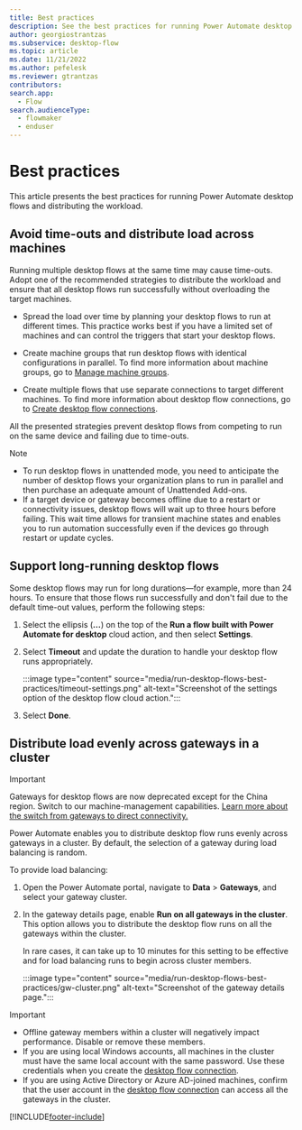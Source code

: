 ```yaml
---
title: Best practices
description: See the best practices for running Power Automate desktop flows.
author: georgiostrantzas
ms.subservice: desktop-flow
ms.topic: article
ms.date: 11/21/2022
ms.author: pefelesk
ms.reviewer: gtrantzas
contributors:
search.app: 
  - Flow 
search.audienceType: 
  - flowmaker
  - enduser
---
```


# Best practices

This article presents the best practices for running Power Automate desktop flows and distributing the workload.

## Avoid time-outs and distribute load across machines

Running multiple desktop flows at the same time may cause time-outs. Adopt one of the recommended strategies to distribute the workload and ensure that all desktop flows run successfully without overloading the target machines.

- Spread the load over time by planning your desktop flows to run at different times. This practice works best if you have a limited set of machines and can control the triggers that start your desktop flows.

- Create machine groups that run desktop flows with identical configurations in parallel. To find more information about machine groups, go to [Manage machine groups](manage-machine-groups.md).

- Create multiple flows that use separate connections to target different machines. To find more information about desktop flow connections, go to [Create desktop flow connections](desktop-flow-connections.md).

All the presented strategies prevent desktop flows from competing to run on the same device and failing due to time-outs.

> [!NOTE]
>
> - To run desktop flows in unattended mode, you need to anticipate the number of desktop flows your organization plans to run in parallel and then purchase an adequate amount of Unattended Add-ons.
> - If a target device or gateway becomes offline due to a restart or connectivity issues, desktop flows will wait up to three hours before failing. This wait time allows for transient machine states and enables you to run automation successfully even if the devices go through restart or update cycles.

## Support long-running desktop flows

Some desktop flows may run for long durations—for example, more than 24 hours. To ensure that those flows run successfully and don't fail due to the default time-out values, perform the following steps:

1. Select the ellipsis (**…**) on the top of the **Run a flow built with Power Automate for desktop** cloud action, and then select **Settings**.

1. Select **Timeout** and update the duration to handle your desktop flow runs appropriately.

    :::image type="content" source="media/run-desktop-flows-best-practices/timeout-settings.png" alt-text="Screenshot of the settings option of the desktop flow cloud action.":::

1. Select **Done**.

## Distribute load evenly across gateways in a cluster

> [!IMPORTANT]
> Gateways for desktop flows are now deprecated except for the China region. Switch to our machine-management capabilities. [Learn more about the switch from gateways to direct connectivity.](manage-machines.md#switch-from-gateways-to-direct-connectivity)

Power Automate enables you to distribute desktop flow runs evenly across gateways in a cluster. By default, the selection of a gateway during load balancing is random.

To provide load balancing:

1. Open the Power Automate portal, navigate to **Data** > **Gateways**, and select your gateway cluster.

1. In the gateway details page, enable **Run on all gateways in the cluster**. This option allows you to distribute the desktop flow runs on all the gateways within the cluster.

    In rare cases, it can take up to 10 minutes for this setting to be effective and for load balancing runs to begin across cluster members.

    :::image type="content" source="media/run-desktop-flows-best-practices/gw-cluster.png" alt-text="Screenshot of the gateway details page.":::

>[!IMPORTANT]
>
> - Offline gateway members within a cluster will negatively impact performance. Disable or remove these members.
> - If you are using local Windows accounts, all machines in the cluster must have the same local account with the same password. Use these credentials when you create the [desktop flow connection](desktop-flow-connections.md).
>- If you are using Active Directory or Azure AD-joined machines, confirm that the user account in the [desktop flow connection](desktop-flow-connections.md) can access all the gateways in the cluster.

[!INCLUDE[footer-include](../includes/footer-banner.md)]
